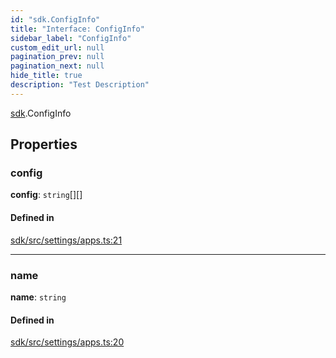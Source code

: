 ```yaml
---
id: "sdk.ConfigInfo"
title: "Interface: ConfigInfo"
sidebar_label: "ConfigInfo"
custom_edit_url: null
pagination_prev: null
pagination_next: null
hide_title: true
description: "Test Description"
---
```


[sdk](../namespaces/sdk.md).ConfigInfo

## Properties

### config

**config**: `string`[][]

#### Defined in

[sdk/src/settings/apps.ts:21](https://github.com/AKASHAorg/akasha-framework/blob/d370b59a/sdk/src/settings/apps.ts#L21)

---

### name

**name**: `string`

#### Defined in

[sdk/src/settings/apps.ts:20](https://github.com/AKASHAorg/akasha-framework/blob/d370b59a/sdk/src/settings/apps.ts#L20)
